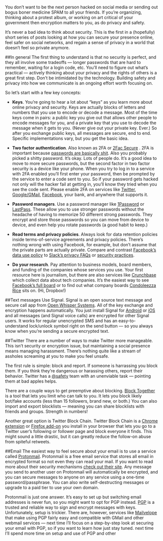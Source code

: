 You don’t want to be the next person hacked on social media or sending out bogus boner medicine SPAM to all your friends. If you’re organizing, thinking about a protest album, or working on art critical of your government then encryption matters to you, as do privacy and safety. 

It’s never a bad idea to think about security. This is the first in a (hopefully) short series of posts looking at how you can secure your presence online, feel safer on social networks, and regain a sense of privacy in a world that doesn’t feel so private anymore. 

##In general
The first thing to understand is that no security is perfect, and they all involve some tradeoffs — longer passwords that are hard to remember, waiting for a login code, etc. You’ll need to figure out what’s practical — actively thinking about your privacy and the rights of others is a great first step. Don’t be intimidated by the technology. Building safety and privacy into how we communicate is an ongoing effort worth focusing on. 


So let’s start with a few key concepts:

 - **Keys**. You’re going to hear a lot about “keys” as you learn more about online privacy and security. Keys are actually blocks of letters and numbers that you use to encode or decode a message. Most of the time keys come in pairs: a public key you give out that allows other people to encode messages for you, and a private key that you use to decode the message when it gets to you. (Never give out your private key. Ever.) So after you exchange public keys, all messages are secure, end to end. Specific implementations vary, but you get the basic idea. 

 - **Two factor authentication**. Also known as 2FA or [2Fac Secure](https://twitter.com/anildash/status/337381551086112768)
. 2FA is important because [passwords are basically shit](https://xkcd.com/936/). Also you probably picked a shitty password. It’s okay. Lots of people do. It’s a good idea to move to more secure passwords, but the second factor in two factor security is a device like your phone. When you try to log in to a service with 2FA enabled you’ll first enter your password, then be prompted by the service to enter a code sent to you. So if your password gets hacked not only will the hacker fail at getting in, you’ll know they tried when you see the code sent. Please enable 2FA on services like [Twitter](https://support.twitter.com/articles/20170388), [Google/GMail](https://www.google.com/landing/2step/), [Facebook](https://www.facebook.com/notes/facebook-engineering/introducing-login-approvals/10150172618258920/), your bank, and anywhere that supports it.

 - **Password managers**. Use a password manager like [1Password](https://1password.com/) or [LastPass](https://www.lastpass.com/). These allow you to use stronger passwords without the headache of having to memorize 50 different strong passwords. They encrypt and store those passwords so you can move from device to device, and even help you rotate passwords (a good habit to keep.) 

 - **Read terms and privacy policies**. Always look for data retention policies inside terms-of-service agreements and privacy policies. There’s nothing wrong with using Facebook, for example, but don’t assume that the private parts are actually private. Compare and contrast [Facebook’s data use policy](https://www.facebook.com/full_data_use_policy) to [Slack’s privacy FAQs](https://get.slack.help/hc/en-us/articles/203950296-Privacy-FAQs) or [security practices](https://slack.com/security-practices).  

 - **Do your research**. Pay attention to business models, board members, and funding of the companies whose services you use. Your first resource here is journalism, but there are also services like [Crunchbase](https://www.crunchbase.com/) which collect data about tech companies. It’s the easiest way to see [Facebook’s full board](https://www.crunchbase.com/organization/facebook#/entity) or to find out what company boards [Condoleezza Rice](https://www.crunchbase.com/person/condoleezza-rice/advisory-roles) sits on. (Hi, Dropbox!)

##Text messages
Use Signal. Signal is an open source text message and secure call app from [Open Whisper Systems](https://whispersystems.org/). All of the key exchange and encryption happens automatically. You just install Signal for [Android](https://play.google.com/store/apps/details?id=org.thoughtcrime.securesms&referrer=utm_source%3DOWS%26utm_medium%3DWeb%26utm_campaign%3DMessaging) or [iOS](https://itunes.apple.com/us/app/signal-private-messenger/id874139669) and all messages (and Signal voice calls) are encrypted for other Signal users. It works for regular unencrypted SMS and has an easy-to-understand lock/unlock symbol right on the send button — so you always know when you’re sending a secure encrypted text.

##Twitter
There are a number of ways to make Twitter more manageable. This isn’t security or encryption issue, but maintaining a social presence means managing harassment. There’s nothing quite like a stream of assholes screaming at you to make you feel unsafe. 

The first rule is simple: block and report. If someone is harrassing you block them. If you think they’re dangerous or harassing others, report their behavior. Twitter has a [@safety](https://twitter.com/safety) team with an unenviable task — pointing them at bad apples helps.

There are a couple ways to get preemptive about blocking. [Block Together](https://blocktogether.org/) is a tool that lets you limit who can talk to you. It lets you block likely bot/fake accounts (less than 15 followers, brand new, or both.) You can also import and export blocklists — meaning you can share blocklists with friends and groups. Strength in numbers!

Another great option is Twitter Block Chain. Twitter Block Chain is a [Chrome extension](https://chrome.google.com/webstore/detail/twitter-block-chain/dkkfampndkdnjffkleokegfnibnnjfah?hl=en) or [Firefox add-on](https://addons.mozilla.org/en-US/firefox/addon/twitter-block-chain/) you install in your browser that lets you go to a Twitter user’s following or follower page and block everyone it finds. This might sound a little drastic, but it can greatly reduce the follow-on abuse from spiteful retweets.

##Email
The easiest way to feel secure about your email is to use a service called [Protonmail](https://protonmail.com/). Protonmail is a free email service that stores all email in encrypted format so not even they can read your mail. If you want to read more about their security mechanisms [check out their site](https://protonmail.com/security-details). Any message you send to another user on Protonmail will automatically be encrypted, and you can secure messages to anyone on any service using a one-time password/passphrase. You can also write self-destructing messages or upgrade to a paid tier to use your own domain.


Protonmail is just one answer. It’s easy to set up but switching email addresses is never fun, so you might want to opt for PGP instead. [PGP](https://en.wikipedia.org/wiki/Pretty_Good_Privacy) is a trusted and reliable way to sign and encrypt messages with keys. Unfortunately, setup is trickier. There are, however, services like [Mailvelope](https://www.mailvelope.com/) that make using PGP fairly easy and compatible with GMail and other webmail services — next time I’ll focus on a step-by-step look at securing your email with PGP, so if you want to learn how just stay tuned. next time I’ll spend more time on setup and use of PGP and other 


